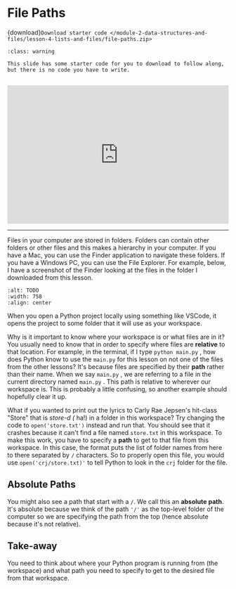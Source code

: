 # File Paths

{download}`Download starter code </module-2-data-structures-and-files/lesson-4-lists-and-files/file-paths.zip>`


```{admonition} Warning
:class: warning

This slide has some starter code for you to download to follow along, but there is no code you have to write.


```


<div style="position: relative; padding-bottom: 62.5%; height: 0;">
    <iframe src="https://www.loom.com/embed/e959f9e2b2284d598c4136f972427f0b" frameborder="0" webkitallowfullscreen mozallowfullscreen allowfullscreen style="position: absolute; top: 0; left: 0; width: 100%; height: 100%;"></iframe>
</div>

---

Files in your computer are stored in folders. Folders can contain other folders or other files and this makes a hierarchy in your computer. If you have a Mac, you can use the Finder application to navigate these folders. If you have a Windows PC, you can use the File Explorer. For example, below, I have a screenshot of the Finder looking at the files in the folder I downloaded from this lesson.  

```{image} https://static.us.edusercontent.com/files/Hst9iQLxU1Yj7N3tvKPt85Tg
:alt: TODO
:width: 758
:align: center
```

When you open a Python project locally using something like VSCode, it opens the project to some folder that it will use as your workspace. 

Why is it important to know where your workspace is or what files are in it? You usually need to know that in order to specify where files are **relative** to that location. For example, in the terminal, if I type `python main.py` , how does Python know to use the `main.py` for this lesson on not one of the files from the other lessons? It's because files are specified by their **path** rather than their name. When we say `main.py` , we are referring to a file in the current directory named `main.py` . This path is relative to wherever our workspace is. This is probably a little confusing, so another example should hopefully clear it up.  

What if you wanted to print out the lyrics to Carly Rae Jepsen's hit-class "Store" that is *store-d (* ha!) in a folder in this workspace? Try changing the code to `open('store.txt')` instead and run that. You should see that it crashes because it can't find a file named `store.txt` in this workspace. To make this work, you have to specify a **path** to get to that file from this workspace. In this case, the format puts the list of folder names from here to there separated by `/` characters. So to properly open this file, you would use `open('crj/store.txt)'` to tell Python to look in the `crj` folder for the file.  

##  Absolute Paths

You might also see a path that start with a `/`. We call this an **absolute path**. It's absolute because we think of the path `'/'` as the top-level folder of the computer so we are specifying the path from the top (hence absolute because it's not relative).  

##  Take-away  

You need to think about where your Python program is running from (the workspace) and what path you need to specify to get to the desired file from that workspace.  

